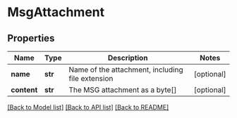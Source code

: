 # MsgAttachment

## Properties
Name | Type | Description | Notes
------------ | ------------- | ------------- | -------------
**name** | **str** | Name of the attachment, including file extension | [optional] 
**content** | **str** | The MSG attachment as a byte[] | [optional] 

[[Back to Model list]](../README.md#documentation-for-models) [[Back to API list]](../README.md#documentation-for-api-endpoints) [[Back to README]](../README.md)


